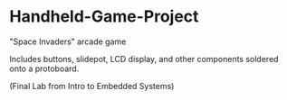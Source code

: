 # Handheld-Game-Project
"Space Invaders" arcade game

Includes buttons, slidepot, LCD display, and other components soldered onto a protoboard.  

(Final Lab from Intro to Embedded Systems)
